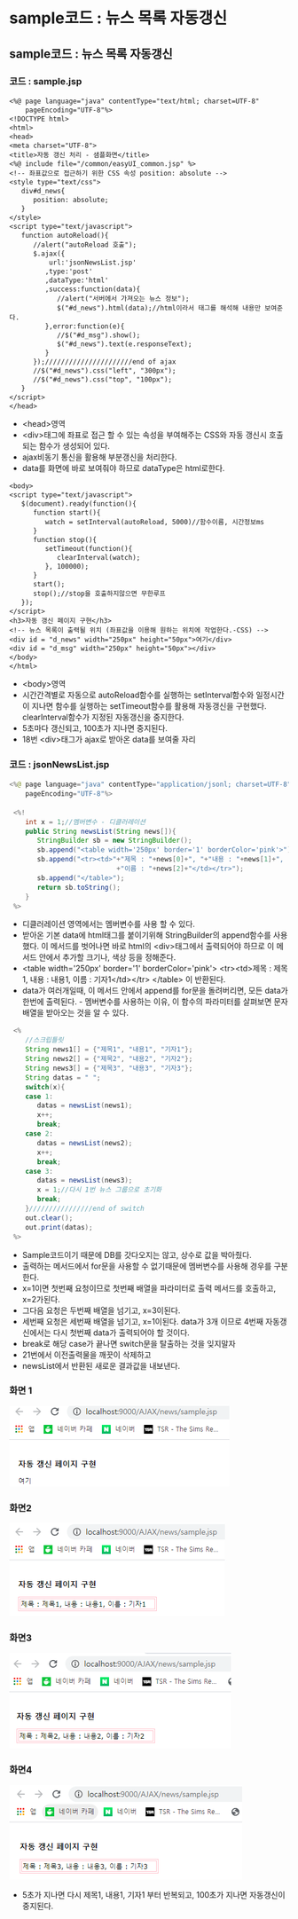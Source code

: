 # sample코드 : 뉴스 목록 자동갱신

## sample코드 : 뉴스 목록 자동갱신

### 코드 : sample.jsp

```markup
<%@ page language="java" contentType="text/html; charset=UTF-8"
    pageEncoding="UTF-8"%>
<!DOCTYPE html>
<html>
<head>
<meta charset="UTF-8">
<title>자동 갱신 처리 - 샘플화면</title>
<%@ include file="/common/easyUI_common.jsp" %>
<!-- 좌표값으로 접근하기 위한 CSS 속성 position: absolute -->
<style type="text/css">
   div#d_news{
      position: absolute;
   }
</style>
<script type="text/javascript">
   function autoReload(){
      //alert("autoReload 호출");
      $.ajax({
          url:'jsonNewsList.jsp'
         ,type:'post'
         ,dataType:'html'
         ,success:function(data){
            //alert("서버에서 가져오는 뉴스 정보");
            $("#d_news").html(data);//html이라서 태그를 해석해 내용만 보여준다.
         },error:function(e){
            //$("#d_msg").show();
            $("#d_news").text(e.responseText);
         }
      });//////////////////////end of ajax
      //$("#d_news").css("left", "300px");
      //$("#d_news").css("top", "100px");
   }
</script>
</head>
```

* &lt;head&gt;영역
* &lt;div&gt;태그에 좌표로 접근 할 수 있는 속성을 부여해주는 CSS와  자동 갱신시 호출되는 함수가 생성되어 있다.
* ajax비동기 통신을 활용해 부분갱신을 처리한다.
* data를 화면에 바로 보여줘야 하므로 dataType은 html로한다.

```markup
<body>
<script type="text/javascript">
   $(document).ready(function(){
      function start(){
         watch = setInterval(autoReload, 5000)//함수이름, 시간정보ms
      }
      function stop(){
         setTimeout(function(){
            clearInterval(watch);
         }, 100000);
      }
      start();
      stop();//stop을 호출하지않으면 무한루프
   });
</script>
<h3>자동 갱신 페이지 구현</h3>
<!-- 뉴스 목록이 출력될 위치 (좌표값을 이용해 원하는 위치에 작업한다.-CSS) -->
<div id = "d_news" width="250px" height="50px">여기</div>
<div id = "d_msg" width="250px" height="50px"></div>
</body>
</html>
```

* &lt;body&gt;영역
* 시간간격별로 자동으로 autoReload함수를 실행하는 setInterval함수와  일정시간이 지나면 함수를 실행하는 setTimeout함수를 활용해 자동갱신을 구현했다. clearInterval함수가 지정된 자동갱신을 중지한다.
* 5초마다 갱신되고, 100초가 지나면 중지된다.
* 18번 &lt;div&gt;태그가 ajax로 받아온 data를 보여줄 자리

### 코드 : jsonNewsList.jsp

```java
<%@ page language="java" contentType="application/jsonl; charset=UTF-8"
    pageEncoding="UTF-8"%>
    
 <%!
    int x = 1;//멤버변수 - 디클러레이션
    public String newsList(String news[]){
       StringBuilder sb = new StringBuilder();
       sb.append("<table width='250px' border='1' borderColor='pink'>");
       sb.append("<tr><td>"+"제목 : "+news[0]+", "+"내용 : "+news[1]+", "
                           +"이름 : "+news[2]+"</td></tr>");
       sb.append("</table>");
       return sb.toString();
    }
 %>
```

* 디클러레이션 영역에서는 멤버변수를 사용 할 수 있다.
* 받아온 기본 data에 html태그를 붙이기위해 StringBuilder의 append함수를 사용했다. 이 메서드를 벗어나면 바로 html의 &lt;div&gt;태그에서 출력되어야 하므로 이 메서드 안에서 추가할 크기나, 색상 등을 정해준다. 
* &lt;table width='250px' border='1' borderColor='pink'&gt; &lt;tr&gt;&lt;td&gt;제목 : 제목1, 내용 : 내용1, 이름 : 기자1&lt;/td&gt;&lt;/tr&gt; &lt;/table&gt; 이 반환된다.
* data가 여러개일때, 이 메서드 안에서 append를 for문을 돌려버리면, 모든 data가 한번에 출력된다. - 멤버변수를 사용하는 이유, 이 함수의 파라미터를 살펴보면 문자 배열을 받아오는 것을 알 수 있다.

```java
 <%
    //스크립틀릿
    String news1[] = {"제목1", "내용1", "기자1"};
    String news2[] = {"제목2", "내용2", "기자2"};
    String news3[] = {"제목3", "내용3", "기자3"};
    String datas = " ";
    switch(x){
    case 1:
       datas = newsList(news1);
       x++;
       break;
    case 2:
       datas = newsList(news2);
       x++;
       break;
    case 3:
       datas = newsList(news3);
       x = 1;//다시 1번 뉴스 그룹으로 초기화
       break;
    }////////////////end of switch
    out.clear();
    out.print(datas);
 %>
```

* Sample코드이기 때문에 DB를 갓다오지는 않고, 상수로 값을 박아줬다.
* 출력하는 메서드에서 for문을 사용할 수 없기때문에 멤버변수를 사용해 경우를 구분한다.
* x=1이면 첫번째 요청이므로 첫번째 배열을 파라미터로 출력 메서드를 호출하고, x=2가된다.
* 그다음 요청은 두번째 배열을 넘기고, x=3이된다.
* 세번째 요청은 세번째 배열을 넘기고, x=1이된다.  data가 3개 이므로 4번째 자동갱신에서는 다시 첫번째 data가 출력되어야 할 것이다.
* break로 해당 case가 끝나면 switch문을 탈출하는 것을 잊지말자
* 21번에서 이전출력물을 깨끗이 삭제하고
* newsList에서 반환된 새로운 결과값을 내보낸다.

### 화면 1

![&#xC5EC;&#xAE30; = &#xAC12;&#xC774; &#xC704;&#xCE58;&#xD560; &#xC790;&#xB9AC;](../../../.gitbook/assets/1%20%2874%29.png)

### 화면2

![5&#xCD08; &#xD6C4;](../../../.gitbook/assets/2%20%2855%29.png)

### 화면3

![5&#xCD08; &#xD6C4;](../../../.gitbook/assets/3%20%2844%29.png)

### 화면4

![5&#xCD08; &#xD6C4;](../../../.gitbook/assets/4%20%2837%29.png)

* 5초가 지나면 다시 제목1, 내용1, 기자1 부터 반복되고, 100초가 지나면 자동갱신이 중지된다.

